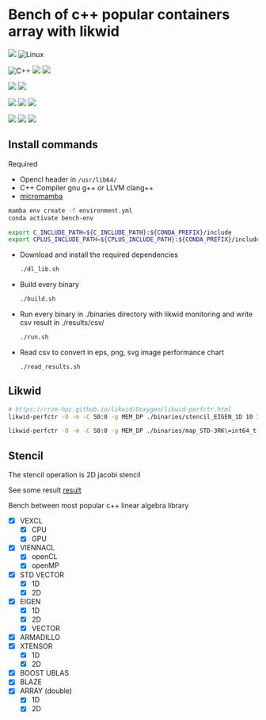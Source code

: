 # Bench of c++ popular containers array with likwid

![](https://img.shields.io/badge/Ubuntu-E95420?style=for-the-badge&logo=ubuntu&logoColor=white) ![Linux](https://img.shields.io/badge/Linux-FCC624?style=for-the-badge&logo=linux&logoColor=black)

![C++](https://img.shields.io/badge/c++17-%2300599C.svg?style=for-the-badge&logo=c%2B%2B&logoColor=white) ![](https://img.shields.io/badge/Python_3-FFD43B?style=for-the-badge&logo=python&logoColor=blue) ![](https://img.shields.io/badge/Shell_Script-121011?style=for-the-badge&logo=gnu-bash&logoColor=white)

![](https://img.shields.io/badge/CMake-064F8C?style=for-the-badge&logo=cmake&logoColor=white) ![](https://img.shields.io/badge/conda_env-342B029.svg?&style=for-the-badge&logo=anaconda&logoColor=white)


![](https://img.shields.io/badge/Plotly-239120?style=for-the-badge&logo=plotly&logoColor=white) ![](https://img.shields.io/badge/Pandas-2C2D72?style=for-the-badge&logo=pandas&logoColor=white) ![](https://img.shields.io/badge/Numpy-777BB4?style=for-the-badge&logo=numpy&logoColor=white)

![](https://hpc.fau.de/files/2017/10/ll2-285x200.png) ![](https://upload.wikimedia.org/wikipedia/commons/c/cd/Boost.png) ![](https://mamba.readthedocs.io/en/latest/_static/logo.png)


## Install commands

Required


- Opencl header in `/usr/lib64/`
- C++ Compiler gnu g++ or LLVM clang++ 
- [micromamba](https://mamba.readthedocs.io/en/latest/installation.html#micromamba)

```bash
mamba env create -f environment.yml
conda activate bench-env

export C_INCLUDE_PATH=${C_INCLUDE_PATH}:${CONDA_PREFIX}/include
export CPLUS_INCLUDE_PATH=${CPLUS_INCLUDE_PATH}:${CONDA_PREFIX}/include
```

- Download and install the required dependencies 
  ```bash
  ./dl_lib.sh
  ```

- Build every binary
  ```bash
  ./build.sh
  ```

- Run every binary in ./binaries directory with likwid monitoring and write csv result in ./results/csv/
  ```bash
  ./run.sh
  ```

- Read csv to convert in eps, png, svg image performance chart
  ```
  ./read_results.sh
  ```

## Likwid

```sh
# https://rrze-hpc.github.io/likwid/Doxygen/likwid-perfctr.html
likwid-perfctr -O -m -C S0:0 -g MEM_DP ./binaries/stencil_EIGEN_1D 10 1000 > EIGEN_1D.csv

likwid-perfctr -O -m -C S0:0 -g MEM_DP ./binaries/map_STD-3RK\=int64_t-MAP_VALUE\=k1 10 > map_STD\=int64_t-MAP_VALUE\=k1.csv
```

## Stencil

The stencil operation is 2D jacobi stencil

See some result [result](./result.md)

Bench between most popular c++ linear algebra library

- [x] VEXCL
  - [x] CPU
  - [x] GPU
- [x] VIENNACL
  - [x] openCL
  - [x] openMP
- [x] STD VECTOR
  - [x] 1D
  - [x] 2D
- [x] EIGEN
  - [x] 1D
  - [x] 2D
  - [x] VECTOR
- [x] ARMADILLO
- [x] XTENSOR
  - [x] 1D
  - [x] 2D
- [x] BOOST UBLAS
- [x] BLAZE
- [x] ARRAY (double)
  - [x] 1D
  - [x] 2D

<!-- https://img.shields.io/badge/OpenGL-FFFFFF?style=for-the-badge&logo=opengl -->
<!-- - [ ] native GPU (incoming)
  - [ ] Thrust
  - [ ] CUDA
  - [ ] OpenCL
- [ ] Optimised CPU (incoming)
 - [ ] OpenMP -->